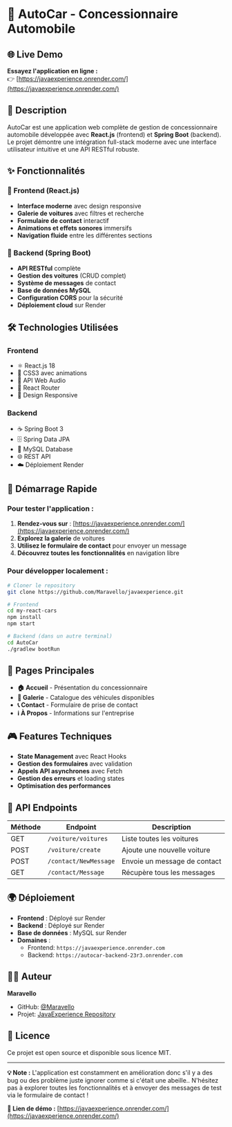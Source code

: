 # 🚗 AutoCar - Concessionnaire Automobile

## 🌐 Live Demo
**Essayez l'application en ligne :**  
👉 [https://javaexperience.onrender.com/](https://javaexperience.onrender.com/)

## 📖 Description

AutoCar est une application web complète de gestion de concessionnaire automobile développée avec **React.js** (frontend) et **Spring Boot** (backend). Le projet démontre une intégration full-stack moderne avec une interface utilisateur intuitive et une API RESTful robuste.

## ✨ Fonctionnalités

### 🎯 Frontend (React.js)
- **Interface moderne** avec design responsive
- **Galerie de voitures** avec filtres et recherche
- **Formulaire de contact** interactif
- **Animations et effets sonores** immersifs
- **Navigation fluide** entre les différentes sections

### 🔧 Backend (Spring Boot)
- **API RESTful** complète
- **Gestion des voitures** (CRUD complet)
- **Système de messages** de contact
- **Base de données MySQL** 
- **Configuration CORS** pour la sécurité
- **Déploiement cloud** sur Render

## 🛠️ Technologies Utilisées

### Frontend
- ⚛️ React.js 18
- 🎨 CSS3 avec animations
- 🎵 API Web Audio
- 🔄 React Router
- 📱 Design Responsive

### Backend
- ☕ Spring Boot 3
- 🗄️ Spring Data JPA
- 🐬 MySQL Database
- 🌐 REST API
- ☁️ Déploiement Render

## 🚀 Démarrage Rapide

### Pour tester l'application :
1. **Rendez-vous sur** : [https://javaexperience.onrender.com/](https://javaexperience.onrender.com/)
2. **Explorez la galerie** de voitures
3. **Utilisez le formulaire de contact** pour envoyer un message
4. **Découvrez toutes les fonctionnalités** en navigation libre

### Pour développer localement :

```bash
# Cloner le repository
git clone https://github.com/Maravello/javaexperience.git

# Frontend
cd my-react-cars
npm install
npm start

# Backend (dans un autre terminal)
cd AutoCar
./gradlew bootRun
```

## 📱 Pages Principales

- **🏠 Accueil** - Présentation du concessionnaire
- **🚗 Galerie** - Catalogue des véhicules disponibles  
- **📞 Contact** - Formulaire de prise de contact
- **ℹ️ À Propos** - Informations sur l'entreprise

## 🎮 Features Techniques

- **State Management** avec React Hooks
- **Gestion des formulaires** avec validation
- **Appels API asynchrones** avec Fetch
- **Gestion des erreurs** et loading states
- **Optimisation des performances**

## 🔄 API Endpoints

| Méthode | Endpoint | Description |
|---------|----------|-------------|
| GET | `/voiture/voitures` | Liste toutes les voitures |
| POST | `/voiture/create` | Ajoute une nouvelle voiture |
| POST | `/contact/NewMessage` | Envoie un message de contact |
| GET | `/contact/Message` | Récupère tous les messages |

## 🌍 Déploiement

- **Frontend** : Déployé sur Render
- **Backend** : Déployé sur Render  
- **Base de données** : MySQL sur Render
- **Domaines** :
  - Frontend: `https://javaexperience.onrender.com`
  - Backend: `https://autocar-backend-23r3.onrender.com`

## 👨‍💻 Auteur

**Maravello**  
- GitHub: [@Maravello](https://github.com/Maravello)
- Projet: [JavaExperience Repository](https://github.com/Maravello/javaexperience)

## 📄 Licence

Ce projet est open source et disponible sous licence MIT.

---

**💡 Note :** L'application est constamment en amélioration donc s'il y a des bug ou des problème juste ignorer comme si c'était une abeille.. N'hésitez pas à explorer toutes les fonctionnalités et à envoyer des messages de test via le formulaire de contact !

**🔗 Lien de démo :** [https://javaexperience.onrender.com/](https://javaexperience.onrender.com/)
